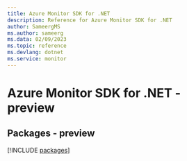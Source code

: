 ```yaml
---
title: Azure Monitor SDK for .NET
description: Reference for Azure Monitor SDK for .NET
author: SameergMS
ms.author: sameerg
ms.data: 02/09/2023
ms.topic: reference
ms.devlang: dotnet
ms.service: monitor
---
```

# Azure Monitor SDK for .NET - preview
## Packages - preview
[!INCLUDE [packages](monitor-index.md)]
